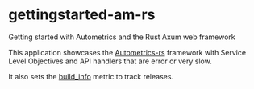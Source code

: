 # gettingstarted-am-rs

Getting started with Autometrics and the Rust Axum web framework

This application showcases the [Autometrics-rs](https://github.com/autometrics-dev/autometrics-rs) framework with Service Level Objectives and API handlers that are error or very slow.

It also sets the [build_info](https://docs.autometrics.dev/rust/adding-version-information) metric to track releases.
